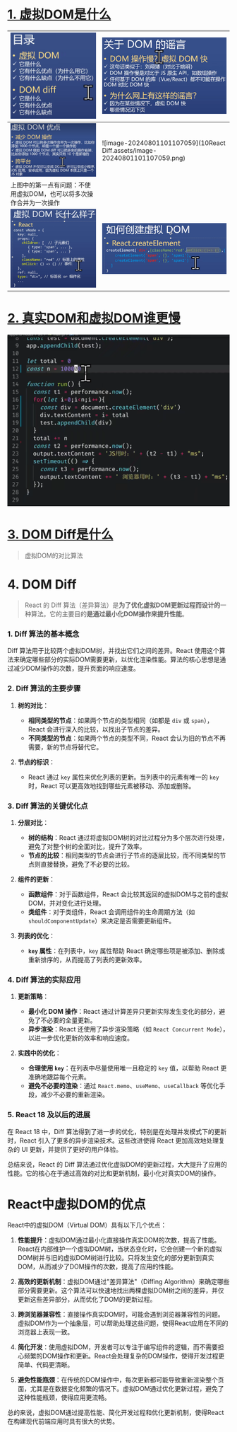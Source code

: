 # [1. 虚拟DOM是什么](https://www.bilibili.com/video/BV1bK4y1a7f2/?spm_id_from=333.337.search-card.all.click&vd_source=a7089a0e007e4167b4a61ef53acc6f7e)

| <img src="10React Diff.assets/image-20240801100829651.png" alt="image-20240801100829651" style="zoom: 33%;" /> | <img src="10React Diff.assets/image-20240801100939167.png" alt="image-20240801100939167" style="zoom: 33%;" /> |
| ------------------------------------------------------------ | ------------------------------------------------------------ |
| <img src="10React Diff.assets/image-20240801101248597.png" alt="image-20240801101248597" style="zoom: 67%;" /> | ![image-20240801101107059](10React Diff.assets/image-20240801101107059.png) |
| 上图中的第一点有问题：不使用虚拟DOM，也可以将多次操作合并为一次操作 |                                                              |
| <img src="10React Diff.assets/image-20240801102042289.png" alt="image-20240801102042289" style="zoom:50%;" /> | <img src="10React Diff.assets/image-20240801102231319.png" alt="image-20240801102231319" style="zoom: 50%;" /> |

# [2. 真实DOM和虚拟DOM谁更慢](https://www.bilibili.com/video/BV1bK4y1a7f2?p=2&vd_source=a7089a0e007e4167b4a61ef53acc6f7e)

<img src="10React Diff.assets/image-20240801140836808.png" alt="image-20240801140836808" style="zoom:50%;" />

# [3. DOM Diff是什么](https://www.bilibili.com/video/BV1bK4y1a7f2?p=3&spm_id_from=pageDriver&vd_source=a7089a0e007e4167b4a61ef53acc6f7e)

> 虚拟DOM的对比算法

# 4. DOM Diff

> React 的 Diff 算法（差异算法）是**为了优化虚拟DOM更新过程而设计的**一种算法。它的主要目的**是通过最小化DOM操作来提升性能**。
>

### 1. **Diff 算法的基本概念**

Diff 算法用于比较两个虚拟DOM树，并找出它们之间的差异。React 使用这个算法来确定哪些部分的实际DOM需要更新，以优化渲染性能。算法的核心思想是通过减少DOM操作的次数，提升页面的响应速度。

### 2. **Diff 算法的主要步骤**

1. **树的对比**：
   - **相同类型的节点**：如果两个节点的类型相同（如都是 `div` 或 `span`），React 会进行深入的比较，以找出子节点的差异。
   - **不同类型的节点**：如果两个节点的类型不同，React 会认为旧的节点不再需要，新的节点将替代它。

2. **节点的标识**：
   - React 通过 `key` 属性来优化列表的更新。当列表中的元素有唯一的 `key` 时，React 可以更高效地找到哪些元素被移动、添加或删除。

### 3. **Diff 算法的关键优化点**

1. **分层对比**：
   - **树的结构**：React 通过将虚拟DOM树的对比过程分为多个层次进行处理，避免了对整个树的全面对比，提升了效率。
   - **节点的比较**：相同类型的节点会进行子节点的逐层比较，而不同类型的节点则直接替换，避免了不必要的比较。

2. **组件的更新**：
   - **函数组件**：对于函数组件，React 会比较其返回的虚拟DOM与之前的虚拟DOM，并对变化进行处理。
   - **类组件**：对于类组件，React 会调用组件的生命周期方法（如 `shouldComponentUpdate`）来决定是否需要更新组件。

3. **列表的优化**：
   - **`key` 属性**：在列表中，`key` 属性帮助 React 确定哪些项是被添加、删除或重新排序的，从而提高了列表的更新效率。

### 4. **Diff 算法的实际应用**

1. **更新策略**：
   - **最小化 DOM 操作**：React 通过计算差异只更新实际发生变化的部分，避免了不必要的全量更新。
   - **异步渲染**：React 还使用了异步渲染策略（如 `React Concurrent Mode`），以进一步优化更新的效率和响应速度。

2. **实践中的优化**：
   - **合理使用 `key`**：在列表中尽量使用唯一且稳定的 `key` 值，以帮助 React 更准确地跟踪每个元素。
   - **避免不必要的渲染**：通过 `React.memo`、`useMemo`、`useCallback` 等优化手段，减少不必要的重新渲染。

### 5. **React 18 及以后的进展**

在 React 18 中，Diff 算法得到了进一步的优化，特别是在处理并发模式下的更新时，React 引入了更多的异步渲染技术。这些改进使得 React 更加高效地处理复杂的 UI 更新，并提供了更好的用户体验。

总结来说，React 的 Diff 算法通过优化虚拟DOM的更新过程，大大提升了应用的性能。它的核心在于通过高效的对比和更新机制，最小化对真实DOM的操作。

# React中虚拟DOM的优点

React中的虚拟DOM（Virtual DOM）具有以下几个优点：

1. **性能提升**：虚拟DOM通过最小化直接操作真实DOM的次数，提高了性能。React在内部维护一个虚拟DOM树，当状态变化时，它会创建一个新的虚拟DOM树并与旧的虚拟DOM树进行比较。只将发生变化的部分更新到真实DOM，从而减少了DOM操作的次数，提高了应用的性能。

2. **高效的更新机制**：虚拟DOM通过"差异算法"（Diffing Algorithm）来确定哪些部分需要更新。这个算法可以快速地找出两棵虚拟DOM树之间的差异，并仅更新这些差异部分，从而优化了DOM的更新过程。

3. **跨浏览器兼容性**：直接操作真实DOM时，可能会遇到浏览器兼容性的问题。虚拟DOM作为一个抽象层，可以帮助处理这些问题，使得React应用在不同的浏览器上表现一致。

4. **简化开发**：使用虚拟DOM，开发者可以专注于编写组件的逻辑，而不需要担心频繁的DOM操作和更新。React会处理复杂的DOM操作，使得开发过程更简单、代码更清晰。

5. **避免性能瓶颈**：在传统的DOM操作中，每次更新都可能导致重新渲染整个页面，尤其是在数据变化频繁的情况下。虚拟DOM通过优化更新过程，避免了这种性能瓶颈，使得应用更流畅。

总的来说，虚拟DOM通过提高性能、简化开发过程和优化更新机制，使得React在构建现代前端应用时具有很大的优势。

